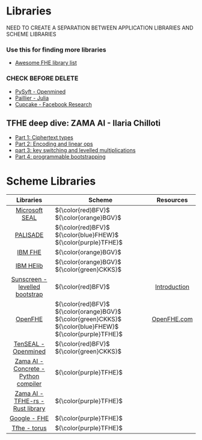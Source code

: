 # Libraries

NEED TO CREATE A SEPARATION BETWEEN APPLICATION LIBRARIES AND SCHEME LIBRARIES

### Use this for finding more libraries

- [Awesome FHE library list](https://github.com/jonaschn/awesome-he)

### CHECK BEFORE DELETE
- [PySyft - Openmined](https://github.com/OpenMined/PySyft)
- [Paillier - Julia](https://github.com/krakhit/Paillier.jl)
- [Cupcake - Facebook Research](https://github.com/facebookresearch/Cupcake)



## TFHE deep dive: ZAMA AI - Ilaria Chilloti

- [Part 1: Ciphertext types](https://www.zama.ai/post/tfhe-deep-dive-part-1?utm_source=tfhe_deep_dive_part_I&utm_medium=substack&utm_campaign=blogpost)
- [Part 2: Encoding and linear ops](https://www.zama.ai/post/tfhe-deep-dive-part-2?utm_source=tfhe_deep_dive_part_I&utm_medium=substack&utm_campaign=blogpost)
- [part 3: key switching and levelled multiplications](https://www.zama.ai/post/tfhe-deep-dive-part-3?utm_source=tfhe_deep_dive_part_3&utm_medium=substack&utm_campaign=blogpost)
- [Part 4: programmable bootstrapping](https://www.zama.ai/post/tfhe-deep-dive-part-4)




# Scheme Libraries 
|Libraries|Scheme|Resources|
|:---:|---|:---:|
|[Microsoft SEAL ](https://github.com/microsoft/SEAL#introduction)|${\color{red}BFV}$ ${\color{orange}BGV}$|
|[PALISADE](https://palisade-crypto.org/software-library/)|${\color{red}BFV}$ ${\color{blue}FHEW}$  ${\color{purple}TFHE}$    
|[IBM FHE](https://github.com/IBM/fhe-toolkit-macos)|${\color{orange}BGV}$ 
|[IBM HElib](https://github.com/IBM-HElib/HElib)|${\color{orange}BGV}$ ${\color{green}CKKS}$ 
|[Sunscreen - levelled bootstrap](https://github.com/Sunscreen-tech/Sunscreen/tree/main)|${\color{red}BFV}$|[Introduction](https://docs.sunscreen.tech/intro/intro.html)|
|[OpenFHE](https://github.com/openfheorg/openfhe-development)|${\color{red}BFV}$ ${\color{orange}BGV}$ ${\color{green}CKKS}$ ${\color{blue}FHEW}$ ${\color{purple}TFHE}$ |[OpenFHE.com](https://www.openfhe.org)
|[TenSEAL - Openmined](https://github.com/OpenMined/TenSEAL)|${\color{red}BFV}$ ${\color{green}CKKS}$|
|[Zama AI - Concrete - Python compiler](https://github.com/zama-ai/concrete)|${\color{purple}TFHE}$ 
|[Zama AI - TFHE-rs - Rust library](https://github.com/zama-ai/tfhe-rs)|${\color{purple}TFHE}$ 
|[Google - FHE](https://github.com/google/fully-homomorphic-encryption)|${\color{purple}TFHE}$ 
|[Tfhe - torus](https://github.com/krakhit/tfhe)|${\color{purple}TFHE}$ 
